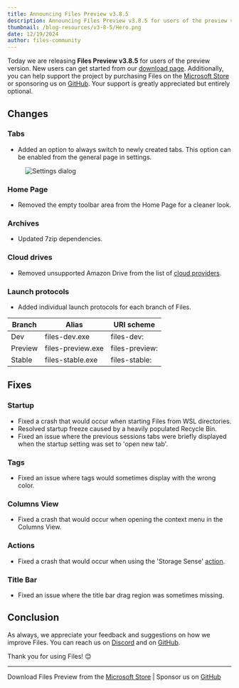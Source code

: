 ```yaml
---
title: Announcing Files Preview v3.8.5
description: Announcing Files Preview v3.8.5 for users of the preview version.
thumbnail: /blog-resources/v3-8-5/Hero.png
date: 12/19/2024
author: files-community
---
```


Today we are releasing **Files Preview v3.8.5** for users of the preview version. New users can get started from our [download page](/download/). Additionally, you can help support the project by purchasing Files on the [Microsoft Store](ms-windows-store://pdp/?ProductId=9NSQD9PKV3SS&cid=FilesWebsite) or sponsoring us on [GitHub](https://github.com/sponsors/yaira2). Your support is greatly appreciated but entirely optional.

## Changes

### Tabs

- Added an option to always switch to newly created tabs. This option can be enabled from the general page in settings.

<figure>
    <img src="/blog-resources/v3-8-5/AlwaysSwitchTabs.png" alt="Settings dialog" />
</figure>

### Home Page

- Removed the empty toolbar area from the Home Page for a cleaner look.

### Archives

- Updated 7zip dependencies.

### Cloud drives

- Removed unsupported Amazon Drive from the list of [cloud providers](/docs/features/cloud-drives/).

### Launch protocols

- Added individual launch protocols for each branch of Files.

|Branch|Alias|URI scheme|
|---|---|---|
|Dev|files-dev.exe|files-dev:|
|Preview|files-preview.exe|files-preview:|
|Stable|files-stable.exe|files-stable:|

## Fixes

### Startup

- Fixed a crash that would occur when starting Files from WSL directories.
- Resolved startup freeze caused by a heavily populated Recycle Bin.
- Fixed an issue where the previous sessions tabs were briefly displayed when the startup setting was set to 'open new tab'.

### Tags

- Fixed an issue where tags would sometimes display with the wrong color.

### Columns View

- Fixed a crash that would occur when opening the context menu in the Columns View.

### Actions

- Fixed a crash that would occur when using the 'Storage Sense' [action](/docs/customize-settings/actions/).

### Title Bar

- Fixed an issue where the title bar drag region was sometimes missing.

## Conclusion

As always, we appreciate your feedback and suggestions on how we improve Files. You can reach us on [Discord](https://discord.gg/files) and on [GitHub](https://github.com/files-community/Files/).

Thank you for using Files! 😊

---

Download Files Preview from the [Microsoft Store](ms-windows-store://pdp/?ProductId=9NSQD9PKV3SS&cid=FilesWebsite) | Sponsor us on [GitHub](https://github.com/sponsors/yaira2/)